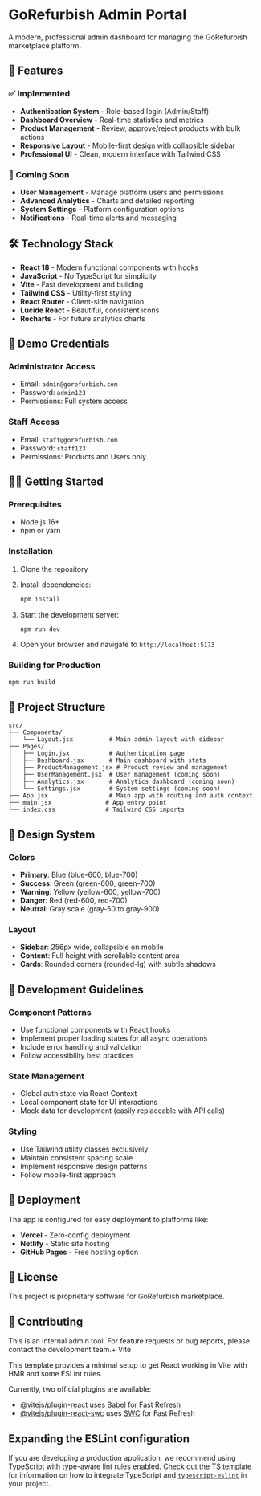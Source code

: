 # GoRefurbish Admin Portal

A modern, professional admin dashboard for managing the GoRefurbish marketplace platform.

## 🚀 Features

### ✅ Implemented

- **Authentication System** - Role-based login (Admin/Staff)
- **Dashboard Overview** - Real-time statistics and metrics
- **Product Management** - Review, approve/reject products with bulk actions
- **Responsive Layout** - Mobile-first design with collapsible sidebar
- **Professional UI** - Clean, modern interface with Tailwind CSS

### 🚧 Coming Soon

- **User Management** - Manage platform users and permissions
- **Advanced Analytics** - Charts and detailed reporting
- **System Settings** - Platform configuration options
- **Notifications** - Real-time alerts and messaging

## 🛠️ Technology Stack

- **React 18** - Modern functional components with hooks
- **JavaScript** - No TypeScript for simplicity
- **Vite** - Fast development and building
- **Tailwind CSS** - Utility-first styling
- **React Router** - Client-side navigation
- **Lucide React** - Beautiful, consistent icons
- **Recharts** - For future analytics charts

## 🔐 Demo Credentials

### Administrator Access

- Email: `admin@gorefurbish.com`
- Password: `admin123`
- Permissions: Full system access

### Staff Access

- Email: `staff@gorefurbish.com`
- Password: `staff123`
- Permissions: Products and Users only

## 🏃‍♂️ Getting Started

### Prerequisites

- Node.js 16+
- npm or yarn

### Installation

1. Clone the repository
2. Install dependencies:

   ```bash
   npm install
   ```

3. Start the development server:

   ```bash
   npm run dev
   ```

4. Open your browser and navigate to `http://localhost:5173`

### Building for Production

```bash
npm run build
```

## 📁 Project Structure

```
src/
├── Components/
│   └── Layout.jsx          # Main admin layout with sidebar
├── Pages/
│   ├── Login.jsx           # Authentication page
│   ├── Dashboard.jsx       # Main dashboard with stats
│   ├── ProductManagement.jsx # Product review and management
│   ├── UserManagement.jsx  # User management (coming soon)
│   ├── Analytics.jsx       # Analytics dashboard (coming soon)
│   └── Settings.jsx        # System settings (coming soon)
├── App.jsx                 # Main app with routing and auth context
├── main.jsx               # App entry point
└── index.css              # Tailwind CSS imports
```

## 🎨 Design System

### Colors

- **Primary**: Blue (blue-600, blue-700)
- **Success**: Green (green-600, green-700)
- **Warning**: Yellow (yellow-600, yellow-700)
- **Danger**: Red (red-600, red-700)
- **Neutral**: Gray scale (gray-50 to gray-900)

### Layout

- **Sidebar**: 256px wide, collapsible on mobile
- **Content**: Full height with scrollable content area
- **Cards**: Rounded corners (rounded-lg) with subtle shadows

## 🔧 Development Guidelines

### Component Patterns

- Use functional components with React hooks
- Implement proper loading states for all async operations
- Include error handling and validation
- Follow accessibility best practices

### State Management

- Global auth state via React Context
- Local component state for UI interactions
- Mock data for development (easily replaceable with API calls)

### Styling

- Use Tailwind utility classes exclusively
- Maintain consistent spacing scale
- Implement responsive design patterns
- Follow mobile-first approach

## 🚀 Deployment

The app is configured for easy deployment to platforms like:

- **Vercel** - Zero-config deployment
- **Netlify** - Static site hosting
- **GitHub Pages** - Free hosting option

## 📄 License

This project is proprietary software for GoRefurbish marketplace.

## 🤝 Contributing

This is an internal admin tool. For feature requests or bug reports, please contact the development team.+ Vite

This template provides a minimal setup to get React working in Vite with HMR and some ESLint rules.

Currently, two official plugins are available:

- [@vitejs/plugin-react](https://github.com/vitejs/vite-plugin-react/blob/main/packages/plugin-react) uses [Babel](https://babeljs.io/) for Fast Refresh
- [@vitejs/plugin-react-swc](https://github.com/vitejs/vite-plugin-react/blob/main/packages/plugin-react-swc) uses [SWC](https://swc.rs/) for Fast Refresh

## Expanding the ESLint configuration

If you are developing a production application, we recommend using TypeScript with type-aware lint rules enabled. Check out the [TS template](https://github.com/vitejs/vite/tree/main/packages/create-vite/template-react-ts) for information on how to integrate TypeScript and [`typescript-eslint`](https://typescript-eslint.io) in your project.
